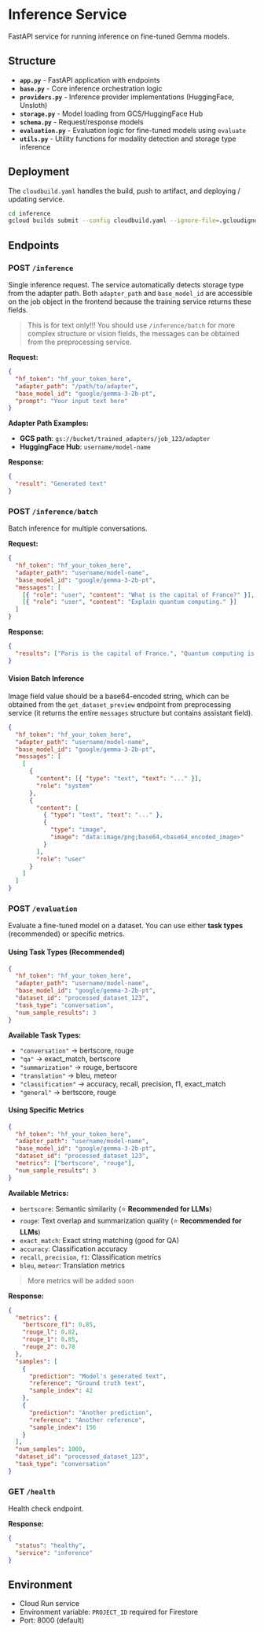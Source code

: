 # Inference Service

FastAPI service for running inference on fine-tuned Gemma models.

## Structure

- **`app.py`** - FastAPI application with endpoints
- **`base.py`** - Core inference orchestration logic
- **`providers.py`** - Inference provider implementations (HuggingFace, Unsloth)
- **`storage.py`** - Model loading from GCS/HuggingFace Hub
- **`schema.py`** - Request/response models
- **`evaluation.py`** - Evaluation logic for fine-tuned models using `evaluate`
- **`utils.py`** - Utility functions for modality detection and storage type inference

## Deployment

The `cloudbuild.yaml` handles the build, push to artifact, and deploying / updating service.

```bash
cd inference
gcloud builds submit --config cloudbuild.yaml --ignore-file=.gcloudignore
```

## Endpoints

### POST `/inference`

Single inference request. The service automatically detects storage type from the adapter path. Both `adapter_path` and `base_model_id` are accessible on the job object in the frontend because the training service returns these fields.

> This is for text only!!! You should use `/inference/batch` for more complex structure or vision fields, the messages can be obtained from the preprocessing service.

**Request:**

```json
{
  "hf_token": "hf_your_token_here",
  "adapter_path": "/path/to/adapter",
  "base_model_id": "google/gemma-3-2b-pt",
  "prompt": "Your input text here"
}
```

**Adapter Path Examples:**

- **GCS path**: `gs://bucket/trained_adapters/job_123/adapter`
- **HuggingFace Hub**: `username/model-name`

**Response:**

```json
{
  "result": "Generated text"
}
```

### POST `/inference/batch`

Batch inference for multiple conversations.

**Request:**

```json
{
  "hf_token": "hf_your_token_here",
  "adapter_path": "username/model-name",
  "base_model_id": "google/gemma-3-2b-pt",
  "messages": [
    [{ "role": "user", "content": "What is the capital of France?" }],
    [{ "role": "user", "content": "Explain quantum computing." }]
  ]
}
```

**Response:**

```json
{
  "results": ["Paris is the capital of France.", "Quantum computing is..."]
}
```

#### Vision Batch Inference

Image field value should be a base64-encoded string, which can be obtained from the `get_dataset_preview` endpoint from preprocessing service (it returns the entire `messages` structure but contains assistant field).

```json
{
  "hf_token": "hf_your_token_here",
  "adapter_path": "username/model-name",
  "base_model_id": "google/gemma-3-2b-pt",
  "messages": [
    [
      {
        "content": [{ "type": "text", "text": "..." }],
        "role": "system"
      },
      {
        "content": [
          { "type": "text", "text": "..." },
          {
            "type": "image",
            "image": "data:image/png;base64,<base64_encoded_image>"
          }
        ],
        "role": "user"
      }
    ]
  ]
}
```

### POST `/evaluation`

Evaluate a fine-tuned model on a dataset. You can use either **task types** (recommended) or specific metrics.

#### Using Task Types (Recommended)

```json
{
  "hf_token": "hf_your_token_here",
  "adapter_path": "username/model-name",
  "base_model_id": "google/gemma-3-2b-pt",
  "dataset_id": "processed_dataset_123",
  "task_type": "conversation",
  "num_sample_results": 3
}
```

**Available Task Types:**

- `"conversation"` → bertscore, rouge
- `"qa"` → exact_match, bertscore
- `"summarization"` → rouge, bertscore
- `"translation"` → bleu, meteor
- `"classification"` → accuracy, recall, precision, f1, exact_match
- `"general"` → bertscore, rouge

#### Using Specific Metrics

```json
{
  "hf_token": "hf_your_token_here",
  "adapter_path": "username/model-name",
  "base_model_id": "google/gemma-3-2b-pt",
  "dataset_id": "processed_dataset_123",
  "metrics": ["bertscore", "rouge"],
  "num_sample_results": 3
}
```

**Available Metrics:**

- `bertscore`: Semantic similarity (⭐ **Recommended for LLMs**)
- `rouge`: Text overlap and summarization quality (⭐ **Recommended for LLMs**)
- `exact_match`: Exact string matching (good for QA)
- `accuracy`: Classification accuracy
- `recall`, `precision`, `f1`: Classification metrics
- `bleu`, `meteor`: Translation metrics

> More metrics will be added soon

**Response:**

```json
{
  "metrics": {
    "bertscore_f1": 0.85,
    "rouge_l": 0.82,
    "rouge_1": 0.85,
    "rouge_2": 0.78
  },
  "samples": [
    {
      "prediction": "Model's generated text",
      "reference": "Ground truth text",
      "sample_index": 42
    },
    {
      "prediction": "Another prediction",
      "reference": "Another reference",
      "sample_index": 156
    }
  ],
  "num_samples": 1000,
  "dataset_id": "processed_dataset_123",
  "task_type": "conversation"
}
```

### GET `/health`

Health check endpoint.

**Response:**

```json
{
  "status": "healthy",
  "service": "inference"
}
```

## Environment

- Cloud Run service
- Environment variable: `PROJECT_ID` required for Firestore
- Port: 8000 (default)
